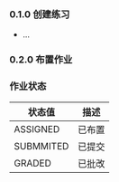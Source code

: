 ### 0.1.0 创建练习 
- ...


### 0.2.0 布置作业 

### 作业状态


|状态值|描述|
|------|------|
|ASSIGNED|已布置|
|SUBMMITED|已提交|
|GRADED|已批改|